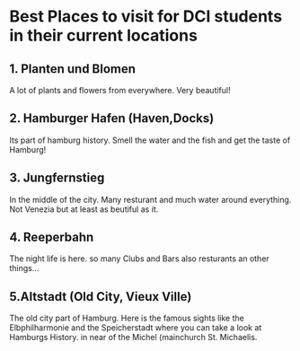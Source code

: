 # Best Places to visit for DCI students in their current locations

## 1. Planten und Blomen
A lot of plants and flowers from everywhere. Very beautiful!

## 2. Hamburger Hafen (Haven,Docks)
Its part of hamburg history. Smell the water and the fish and get the taste of Hamburg!

## 3. Jungfernstieg
In the middle of the city. Many resturant and much water around everything. Not Venezia but at least as beutiful as it.

## 4. Reeperbahn
The night life is here. so many Clubs and Bars also resturants an other things...

## 5.Altstadt (Old City, Vieux Ville)
The old city part of Hamburg. Here is the famous sights like the Elbphilharmonie and the Speicherstadt where you can take a look at Hamburgs History. in near of the Michel (mainchurch St. Michaelis.
